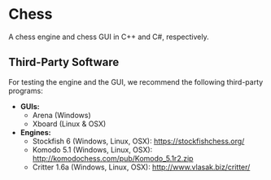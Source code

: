 Chess
=====

A chess engine and chess GUI in C++ and C#, respectively.

## Third-Party Software ##

For testing the engine and the GUI, we recommend the following third-party programs:
* **GUIs:**
	* Arena (Windows)
	* Xboard (Linux & OSX)
* **Engines:**
	* Stockfish 6 (Windows, Linux, OSX): https://stockfishchess.org/
	* Komodo 5.1 (Windows, Linux, OSX): http://komodochess.com/pub/Komodo_5.1r2.zip
	* Critter 1.6a (Windows, Linux, OSX): http://www.vlasak.biz/critter/
